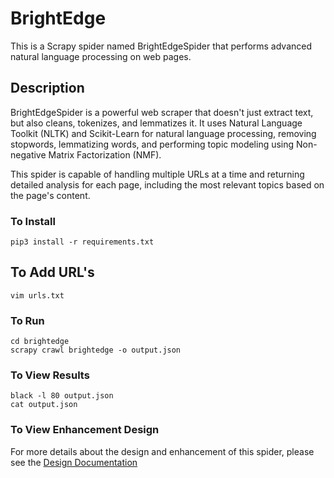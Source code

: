 # BrightEdge

This is a Scrapy spider named BrightEdgeSpider that performs advanced natural language processing on web pages.

## Description

BrightEdgeSpider is a powerful web scraper that doesn't just extract text, but also cleans, tokenizes, and lemmatizes it. It uses Natural Language Toolkit (NLTK) and Scikit-Learn for natural language processing, removing stopwords, lemmatizing words, and performing topic modeling using Non-negative Matrix Factorization (NMF).

This spider is capable of handling multiple URLs at a time and returning detailed analysis for each page, including the most relevant topics based on the page's content.

### To Install

```
pip3 install -r requirements.txt
```

## To Add URL's

```
vim urls.txt
```

### To Run

```
cd brightedge
scrapy crawl brightedge -o output.json 
```

### To View Results

```
black -l 80 output.json
cat output.json
```
### To View Enhancement Design

For more details about the design and enhancement of this spider, please see the [Design Documentation](Design.md)
